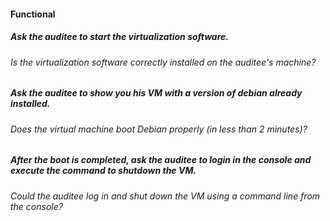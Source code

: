 #### Functional

##### Ask the auditee to start the virtualization software.

###### Is the virtualization software correctly installed on the auditee's machine?

##### Ask the auditee to show you his VM with a version of debian already installed.

###### Does the virtual machine boot Debian properly (in less than 2 minutes)?

##### After the boot is completed, ask the auditee to login in the console and execute the command to shutdown the VM.

###### Could the auditee log in and shut down the VM using a command line from the console?
